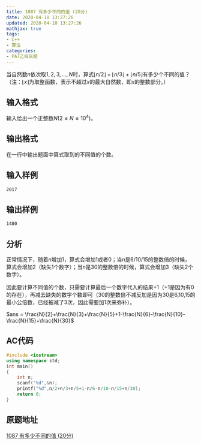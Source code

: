 ```yaml
---
title: 1087 有多少不同的值 (20分)
date: 2020-04-10 13:27:26
updated: 2020-04-10 13:27:26
mathjax: true
tags:
- C++
- 算法
categories:
- PAT乙级真题
---
```

当自然数$n$依次取$1,2,3,...,N$时，算式$⌊n/2⌋+⌊n/3⌋+⌊n/5⌋$有多少个不同的值？（注：$⌊x⌋$为取整函数，表示不超过$x$的最大自然数，即$x$的整数部分。）

<!--more-->

## 输入格式

输入给出一个正整数$N(2≤N≤10​^4)$。

## 输出格式

在一行中输出题面中算式取到的不同值的个数。

## 输入样例

```bash
2017
```

## 输出样例

```bash
1480
```

## 分析

正常情况下，随着$n$增加1，算式会增加1或者0；当$n$是6/10/15的整数倍的时候，算式会增加2（缺失1个数字）；当$n$是30的整数倍的时候，算式会增加3（缺失2个数字）。

因此要计算不同值的个数，只需要计算最后一个数字代入的结果+1（+1是因为有0的存在），再减去缺失的数字个数即可（30的整数倍不减反加是因为30是6,10,15的最小公倍数，已经被减了3次，因此需要加1次来弥补）。

$ans = \frac{N}{2}+\frac{N}{3}+\frac{N}{5}+1-\frac{N}{6}-\frac{N}{10}-\frac{N}{15}+\frac{N}{30}$

## AC代码

```cpp
#include <iostream>
using namespace std;
int main()
{
    int n;
    scanf("%d",&n);
    printf("%d",n/2+n/3+n/5+1-n/6-n/10-n/15+n/30);
    return 0;
}
```

## 原题地址

[1087 有多少不同的值 (20分)](https://pintia.cn/problem-sets/994805260223102976/problems/1038429191091781632)